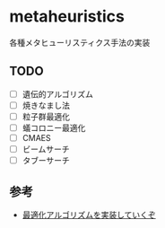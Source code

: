 # metaheuristics

各種メタヒューリスティクス手法の実装

## TODO

- [ ] 遺伝的アルゴリズム
- [ ] 焼きなまし法
- [ ] 粒子群最適化
- [ ] 蟻コロニー最適化
- [ ] CMAES
- [ ] ビームサーチ
- [ ] タブーサーチ

## 参考

- [最適化アルゴリズムを実装していくぞ](https://qiita.com/pocokhc/items/07b698cc426cadb3a64e)
